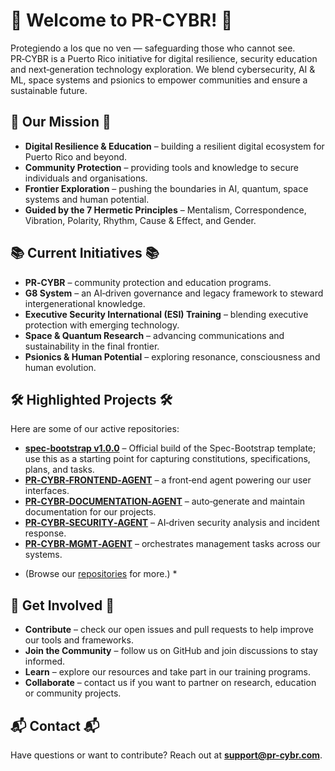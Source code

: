 # 🚀 Welcome to PR-CYBR! 🚀
Protegiendo a los que no ven — safeguarding those who cannot see. PR‑CYBR is a Puerto Rico initiative for digital resilience, security education and next‑generation technology exploration. We blend cybersecurity, AI & ML, space systems and psionics to empower communities and ensure a sustainable future.
## 🎯 Our Mission 🎯
- **Digital Resilience & Education** – building a resilient digital ecosystem for Puerto Rico and beyond.
- **Community Protection** – providing tools and knowledge to secure individuals and organisations.
- **Frontier Exploration** – pushing the boundaries in AI, quantum, space systems and human potential.
- **Guided by the 7 Hermetic Principles** – Mentalism, Correspondence, Vibration, Polarity, Rhythm, Cause & Effect, and Gender.
## 📚 Current Initiatives 📚
- **PR‑CYBR** – community protection and education programs.
- **G8 System** – an AI‑driven governance and legacy framework to steward intergenerational knowledge.
- **Executive Security International (ESI) Training** – blending executive protection with emerging technology.
- **Space & Quantum Research** – advancing communications and sustainability in the final frontier.
- **Psionics & Human Potential** – exploring resonance, consciousness and human evolution.
## 🛠️ Highlighted Projects 🛠️
Here are some of our active repositories:
- **[spec‑bootstrap v1.0.0](https://github.com/PR-CYBR/spec-bootstrap/releases/tag/v1.0.0)** – Official build of the Spec-Bootstrap template; use this as a starting point for capturing constitutions, specifications, plans, and tasks.
- **[PR‑CYBR‑FRONTEND‑AGENT](https://github.com/PR-CYBR/PR-CYBR-FRONTEND-AGENT)** – a front‑end agent powering our user interfaces.
- **[PR‑CYBR‑DOCUMENTATION‑AGENT](https://github.com/PR-CYBR/PR-CYBR-DOCUMENTATION-AGENT)** – auto‑generate and maintain documentation for our projects.
- **[PR‑CYBR‑SECURITY‑AGENT](https://github.com/PR-CYBR/PR-CYBR-SECURITY-AGENT)** – AI‑driven security analysis and incident response.
- **[PR‑CYBR‑MGMT‑AGENT](https://github.com/PR-CYBR/PR-CYBR-MGMT-AGENT)** – orchestrates management tasks across our systems.
* (Browse our [repositories](https://github.com/PR-CYBR?tab=repositories) for more.) *
## 🤝 Get Involved 🤝
- **Contribute** – check our open issues and pull requests to help improve our tools and frameworks.
- **Join the Community** – follow us on GitHub and join discussions to stay informed.
- **Learn** – explore our resources and take part in our training programs.
- **Collaborate** – contact us if you want to partner on research, education or community projects.
## 📬 Contact 📬
Have questions or want to contribute? Reach out at **support@pr-cybr.com**.
